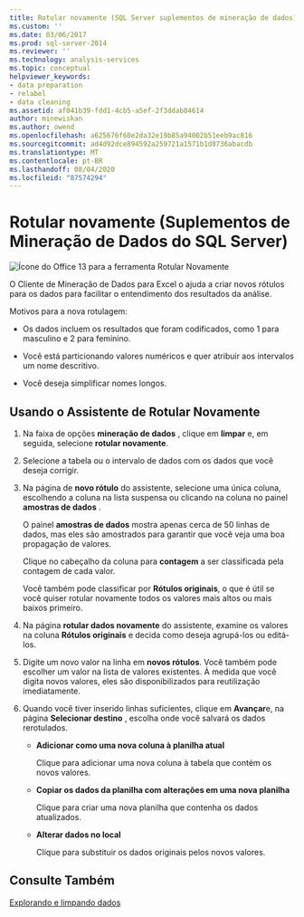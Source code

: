 ```yaml
---
title: Rotular novamente (SQL Server suplementos de mineração de dados) | Microsoft Docs
ms.custom: ''
ms.date: 03/06/2017
ms.prod: sql-server-2014
ms.reviewer: ''
ms.technology: analysis-services
ms.topic: conceptual
helpviewer_keywords:
- data preparation
- relabel
- data cleaning
ms.assetid: af041b39-fdd1-4cb5-a5ef-2f3ddab84614
author: minewiskan
ms.author: owend
ms.openlocfilehash: a625676f60e2da32e19b85a94002b51eeb9ac816
ms.sourcegitcommit: ad4d92dce894592a259721a1571b1d8736abacdb
ms.translationtype: MT
ms.contentlocale: pt-BR
ms.lasthandoff: 08/04/2020
ms.locfileid: "87574294"
---
```

# <a name="relabel-sql-server-data-mining-add-ins"></a>Rotular novamente (Suplementos de Mineração de Dados do SQL Server)
  ![Ícone do Office 13 para a ferramenta Rotular Novamente](media/dm13-relabel.gif "Ícone do Office 13 para a ferramenta Rotular Novamente")

 O Cliente de Mineração de Dados para Excel o ajuda a criar novos rótulos para os dados para facilitar o entendimento dos resultados da análise.

 Motivos para a nova rotulagem:

-   Os dados incluem os resultados que foram codificados, como 1 para masculino e 2 para feminino.

-   Você está particionando valores numéricos e quer atribuir aos intervalos um nome descritivo.

-   Você deseja simplificar nomes longos.

## <a name="using-the-relabel-wizard"></a>Usando o Assistente de Rotular Novamente

1.  Na faixa de opções **mineração de dados** , clique em **limpar** e, em seguida, selecione **rotular novamente**.

2.  Selecione a tabela ou o intervalo de dados com os dados que você deseja corrigir.

3.  Na página de **novo rótulo** do assistente, selecione uma única coluna, escolhendo a coluna na lista suspensa ou clicando na coluna no painel **amostras de dados** .

     O painel **amostras de dados** mostra apenas cerca de 50 linhas de dados, mas eles são amostrados para garantir que você veja uma boa propagação de valores.

     Clique no cabeçalho da coluna para **contagem** a ser classificada pela contagem de cada valor.

     Você também pode classificar por **Rótulos originais**, o que é útil se você quiser rotular novamente todos os valores mais altos ou mais baixos primeiro.

4.  Na página **rotular dados novamente** do assistente, examine os valores na coluna **Rótulos originais** e decida como deseja agrupá-los ou editá-los.

5.  Digite um novo valor na linha em **novos rótulos**. Você também pode escolher um valor na lista de valores existentes. À medida que você digita novos valores, eles são disponibilizados para reutilização imediatamente.

6.  Quando você tiver inserido linhas suficientes, clique em **Avançar**e, na página **Selecionar destino** , escolha onde você salvará os dados rerotulados.

    -   **Adicionar como uma nova coluna à planilha atual**

         Clique para adicionar uma nova coluna à tabela que contém os novos valores.

    -   **Copiar os dados da planilha com alterações em uma nova planilha**

         Clique para criar uma nova planilha que contenha os dados atualizados.

    -   **Alterar dados no local**

         Clique para substituir os dados originais pelos novos valores.

## <a name="see-also"></a>Consulte Também
 [Explorando e limpando dados](exploring-and-cleaning-data.md)


